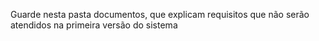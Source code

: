 Guarde nesta pasta documentos, que explicam requisitos que não serão atendidos na primeira versão do sistema 
